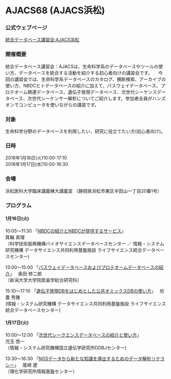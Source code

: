 # AJACS68 (AJACS浜松)

### 公式ウェブページ
[統合データベース講習会:AJACS浜松](http://events.biosciencedbc.jp/training/ajacs68)  

### 開催概要
統合データベース講習会：AJACSは、生命科学系のデータベースやツールの使い方、データベースを統合する活動を紹介する初心者向けの講習会です。
　今回の講習会では、生命科学系データベースのカタログ、横断検索、アーカイブの使い方、NBDCヒトデータベースの紹介に加えて、パスウェイデータベース、プロテオーム関連データベース、遺伝子発現データベース、次世代シーケンスデータベース、次世代シーケンサー解析についてご紹介します。参加者全員がハンズオンでコンピュータを使いながらの講習です。

### 対象
生命科学分野のデータベースを利用したい、研究に役立てたい方(初心者向け)。  

### 日時
2018年1月16日(火)10:00-17:10  
2018年1月17日(水)10:00-16:30   

### 会場
浜松医科大学臨床講義棟大講義室
（静岡県浜松市東区半田山一丁目20番1号）

### プログラム
#### 1月16日(火)
10:05～11:30 「[NBDCの紹介とNBDCが提供するサービス](https://github.com/AJACS-training/AJACS68/blob/master/01_minowa/)」    
箕輪 真理  
（科学技術振興機構バイオサイエンスデータベースセンター ／ 情報・システム研究機構 データサイエンス共同利用基盤施設 ライフサイエンス統合データベースセンター)  


13:00～15:00 「[パスウェイデータベースおよびプロテオームデータベースの紹介](https://github.com/AJACS-training/AJACS68/blob/master/02_okuda/)」   
 奥田 修二郎  
（新潟大学大学院医歯学総合研究科）


15:10～17:10 「[遺伝子発現DBをはじめとした公共オミックスDBの使い方](https://github.com/AJACS-training/AJACS68/blob/master/03_bono/)」  
坊農 秀雅  
(情報・システム研究機構 データサイエンス共同利用基盤施設 ライフサイエンス統合データベースセンター)


#### 1月17日(火)
10:00～12:00 「[次世代シークエンスデータベースの紹介と使い方](https://github.com/AJACS-training/AJACS68/blob/master/04_kodama/)」    
児玉 悠一  
（情報・システム研究機構国立遺伝学研究所DDBJセンター)  


13:30～16:30 「[NGSデータから新たな知識を導出するためのデータ解析リテラシー](https://github.com/AJACS-training/AJACS68/blob/master/05_ozaki/)」    
 尾崎 遼  
（理化学研究所情報基盤センター）
